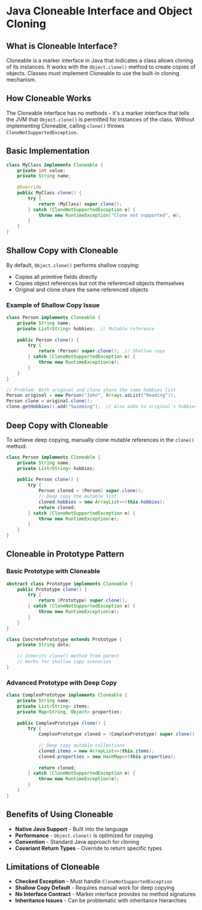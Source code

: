 # Java Cloneable Interface and Object Cloning

## What is Cloneable Interface?

Cloneable is a marker interface in Java that indicates a class allows cloning of its instances. It works with the `Object.clone()` method to create copies of objects. Classes must implement Cloneable to use the built-in cloning mechanism.

## How Cloneable Works

The Cloneable interface has no methods - it's a marker interface that tells the JVM that `Object.clone()` is permitted for instances of the class. Without implementing Cloneable, calling `clone()` throws `CloneNotSupportedException`.

## Basic Implementation

```java
class MyClass implements Cloneable {
    private int value;
    private String name;
    
    @Override
    public MyClass clone() {
        try {
            return (MyClass) super.clone();
        } catch (CloneNotSupportedException e) {
            throw new RuntimeException("Clone not supported", e);
        }
    }
}
```

## Shallow Copy with Cloneable

By default, `Object.clone()` performs shallow copying:

- Copies all primitive fields directly
- Copies object references but not the referenced objects themselves
- Original and clone share the same referenced objects

### Example of Shallow Copy Issue

```java
class Person implements Cloneable {
    private String name;
    private List<String> hobbies;  // Mutable reference
    
    public Person clone() {
        try {
            return (Person) super.clone();  // Shallow copy
        } catch (CloneNotSupportedException e) {
            throw new RuntimeException(e);
        }
    }
}

// Problem: Both original and clone share the same hobbies list
Person original = new Person("John", Arrays.asList("Reading"));
Person clone = original.clone();
clone.getHobbies().add("Swimming");  // Also adds to original's hobbies!
```

## Deep Copy with Cloneable

To achieve deep copying, manually clone mutable references in the `clone()` method:

```java
class Person implements Cloneable {
    private String name;
    private List<String> hobbies;
    
    public Person clone() {
        try {
            Person cloned = (Person) super.clone();
            // Deep copy the mutable list
            cloned.hobbies = new ArrayList<>(this.hobbies);
            return cloned;
        } catch (CloneNotSupportedException e) {
            throw new RuntimeException(e);
        }
    }
}
```

## Cloneable in Prototype Pattern

### Basic Prototype with Cloneable

```java
abstract class Prototype implements Cloneable {
    public Prototype clone() {
        try {
            return (Prototype) super.clone();
        } catch (CloneNotSupportedException e) {
            throw new RuntimeException(e);
        }
    }
}

class ConcretePrototype extends Prototype {
    private String data;
    
    // Inherits clone() method from parent
    // Works for shallow copy scenarios
}
```

### Advanced Prototype with Deep Copy

```java
class ComplexPrototype implements Cloneable {
    private String name;
    private List<String> items;
    private Map<String, Object> properties;
    
    public ComplexPrototype clone() {
        try {
            ComplexPrototype cloned = (ComplexPrototype) super.clone();
            
            // Deep copy mutable collections
            cloned.items = new ArrayList<>(this.items);
            cloned.properties = new HashMap<>(this.properties);
            
            return cloned;
        } catch (CloneNotSupportedException e) {
            throw new RuntimeException(e);
        }
    }
}
```

## Benefits of Using Cloneable

- **Native Java Support** - Built into the language
- **Performance** - `Object.clone()` is optimized for copying
- **Convention** - Standard Java approach for cloning
- **Covariant Return Types** - Override to return specific types

## Limitations of Cloneable

- **Checked Exception** - Must handle `CloneNotSupportedException`
- **Shallow Copy Default** - Requires manual work for deep copying
- **No Interface Contract** - Marker interface provides no method signatures
- **Inheritance Issues** - Can be problematic with inheritance hierarchies